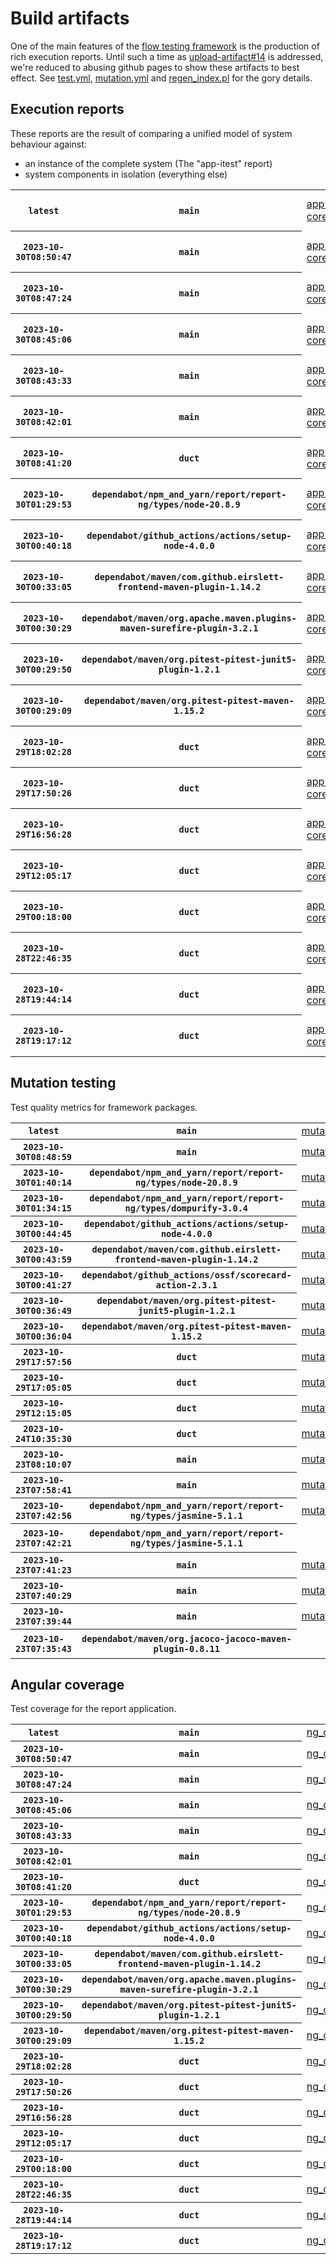 # Build artifacts

One of the main features of the [flow testing framework](https://github.com/Mastercard/flow) is the production of rich execution reports.
Until such a time as [upload-artifact#14](https://github.com/actions/upload-artifact/issues/14) is addressed, we're reduced to abusing github pages to show these artifacts to best effect.
See [test.yml](https://github.com/Mastercard/flow/blob/main/.github/workflows/test.yml), [mutation.yml](https://github.com/Mastercard/flow/blob/main/.github/workflows/mutation.yml) and [regen_index.pl](https://github.com/Mastercard/flow/blob/pages/regen_index.pl) for the gory details.

## Execution reports

These reports are the result of comparing a unified model of system behaviour against:
 * an instance of the complete system (The "app-itest" report)
 * system components in isolation (everything else)

<!-- start:execution -->
<table>
	<tbody>
		<tr> <th><code>latest</code></th>
			 <th><code>main</code></th>
			<td><a href="execution/latest/app-core/target/mctf/latest/index.html">app-core</a></td>
			<td><a href="execution/latest/app-histogram/target/mctf/latest/index.html">app-histogram</a></td>
			<td><a href="execution/latest/app-itest/target/mctf/latest/index.html">app-itest</a></td>
			<td><a href="execution/latest/app-queue/target/mctf/latest/index.html">app-queue</a></td>
			<td><a href="execution/latest/app-store/target/mctf/latest/index.html">app-store</a></td>
			<td><a href="execution/latest/app-ui/target/mctf/latest/index.html">app-ui</a></td>
			<td><a href="execution/latest/app-web-ui/target/mctf/latest/index.html">app-web-ui</a></td>
		</tr>
		<tr> <th><code>2023-10-30T08:50:47</code></th>
			 <th><code>main</code></th>
			<td><a href="execution/1698655847/app-core/target/mctf/latest/index.html">app-core</a></td>
			<td><a href="execution/1698655847/app-histogram/target/mctf/latest/index.html">app-histogram</a></td>
			<td><a href="execution/1698655847/app-itest/target/mctf/latest/index.html">app-itest</a></td>
			<td><a href="execution/1698655847/app-queue/target/mctf/latest/index.html">app-queue</a></td>
			<td><a href="execution/1698655847/app-store/target/mctf/latest/index.html">app-store</a></td>
			<td><a href="execution/1698655847/app-ui/target/mctf/latest/index.html">app-ui</a></td>
			<td><a href="execution/1698655847/app-web-ui/target/mctf/latest/index.html">app-web-ui</a></td>
		</tr>
		<tr> <th><code>2023-10-30T08:47:24</code></th>
			 <th><code>main</code></th>
			<td><a href="execution/1698655644/app-core/target/mctf/latest/index.html">app-core</a></td>
			<td><a href="execution/1698655644/app-histogram/target/mctf/latest/index.html">app-histogram</a></td>
			<td><a href="execution/1698655644/app-itest/target/mctf/latest/index.html">app-itest</a></td>
			<td><a href="execution/1698655644/app-queue/target/mctf/latest/index.html">app-queue</a></td>
			<td><a href="execution/1698655644/app-store/target/mctf/latest/index.html">app-store</a></td>
			<td><a href="execution/1698655644/app-ui/target/mctf/latest/index.html">app-ui</a></td>
			<td><a href="execution/1698655644/app-web-ui/target/mctf/latest/index.html">app-web-ui</a></td>
		</tr>
		<tr> <th><code>2023-10-30T08:45:06</code></th>
			 <th><code>main</code></th>
			<td><a href="execution/1698655506/app-core/target/mctf/latest/index.html">app-core</a></td>
			<td><a href="execution/1698655506/app-histogram/target/mctf/latest/index.html">app-histogram</a></td>
			<td><a href="execution/1698655506/app-itest/target/mctf/latest/index.html">app-itest</a></td>
			<td><a href="execution/1698655506/app-queue/target/mctf/latest/index.html">app-queue</a></td>
			<td><a href="execution/1698655506/app-store/target/mctf/latest/index.html">app-store</a></td>
			<td><a href="execution/1698655506/app-ui/target/mctf/latest/index.html">app-ui</a></td>
			<td><a href="execution/1698655506/app-web-ui/target/mctf/latest/index.html">app-web-ui</a></td>
		</tr>
		<tr> <th><code>2023-10-30T08:43:33</code></th>
			 <th><code>main</code></th>
			<td><a href="execution/1698655413/app-core/target/mctf/latest/index.html">app-core</a></td>
			<td><a href="execution/1698655413/app-histogram/target/mctf/latest/index.html">app-histogram</a></td>
			<td><a href="execution/1698655413/app-itest/target/mctf/latest/index.html">app-itest</a></td>
			<td><a href="execution/1698655413/app-queue/target/mctf/latest/index.html">app-queue</a></td>
			<td><a href="execution/1698655413/app-store/target/mctf/latest/index.html">app-store</a></td>
			<td><a href="execution/1698655413/app-ui/target/mctf/latest/index.html">app-ui</a></td>
			<td><a href="execution/1698655413/app-web-ui/target/mctf/latest/index.html">app-web-ui</a></td>
		</tr>
		<tr> <th><code>2023-10-30T08:42:01</code></th>
			 <th><code>main</code></th>
			<td><a href="execution/1698655321/app-core/target/mctf/latest/index.html">app-core</a></td>
			<td><a href="execution/1698655321/app-histogram/target/mctf/latest/index.html">app-histogram</a></td>
			<td><a href="execution/1698655321/app-itest/target/mctf/latest/index.html">app-itest</a></td>
			<td><a href="execution/1698655321/app-queue/target/mctf/latest/index.html">app-queue</a></td>
			<td><a href="execution/1698655321/app-store/target/mctf/latest/index.html">app-store</a></td>
			<td><a href="execution/1698655321/app-ui/target/mctf/latest/index.html">app-ui</a></td>
			<td><a href="execution/1698655321/app-web-ui/target/mctf/latest/index.html">app-web-ui</a></td>
		</tr>
		<tr> <th><code>2023-10-30T08:41:20</code></th>
			 <th><code>duct</code></th>
			<td><a href="execution/1698655280/app-core/target/mctf/latest/index.html">app-core</a></td>
			<td><a href="execution/1698655280/app-histogram/target/mctf/latest/index.html">app-histogram</a></td>
			<td><a href="execution/1698655280/app-itest/target/mctf/latest/index.html">app-itest</a></td>
			<td><a href="execution/1698655280/app-queue/target/mctf/latest/index.html">app-queue</a></td>
			<td><a href="execution/1698655280/app-store/target/mctf/latest/index.html">app-store</a></td>
			<td><a href="execution/1698655280/app-ui/target/mctf/latest/index.html">app-ui</a></td>
			<td><a href="execution/1698655280/app-web-ui/target/mctf/latest/index.html">app-web-ui</a></td>
		</tr>
		<tr> <th><code>2023-10-30T01:29:53</code></th>
			 <th><code>dependabot/npm_and_yarn/report/report-ng/types/node-20.8.9</code></th>
			<td><a href="execution/1698629393/app-core/target/mctf/latest/index.html">app-core</a></td>
			<td><a href="execution/1698629393/app-histogram/target/mctf/latest/index.html">app-histogram</a></td>
			<td><a href="execution/1698629393/app-itest/target/mctf/latest/index.html">app-itest</a></td>
			<td><a href="execution/1698629393/app-queue/target/mctf/latest/index.html">app-queue</a></td>
			<td><a href="execution/1698629393/app-store/target/mctf/latest/index.html">app-store</a></td>
			<td><a href="execution/1698629393/app-ui/target/mctf/latest/index.html">app-ui</a></td>
			<td><a href="execution/1698629393/app-web-ui/target/mctf/latest/index.html">app-web-ui</a></td>
		</tr>
		<tr> <th><code>2023-10-30T00:40:18</code></th>
			 <th><code>dependabot/github_actions/actions/setup-node-4.0.0</code></th>
			<td><a href="execution/1698626418/app-core/target/mctf/latest/index.html">app-core</a></td>
			<td><a href="execution/1698626418/app-histogram/target/mctf/latest/index.html">app-histogram</a></td>
			<td><a href="execution/1698626418/app-itest/target/mctf/latest/index.html">app-itest</a></td>
			<td><a href="execution/1698626418/app-queue/target/mctf/latest/index.html">app-queue</a></td>
			<td><a href="execution/1698626418/app-store/target/mctf/latest/index.html">app-store</a></td>
			<td><a href="execution/1698626418/app-ui/target/mctf/latest/index.html">app-ui</a></td>
			<td><a href="execution/1698626418/app-web-ui/target/mctf/latest/index.html">app-web-ui</a></td>
		</tr>
		<tr> <th><code>2023-10-30T00:33:05</code></th>
			 <th><code>dependabot/maven/com.github.eirslett-frontend-maven-plugin-1.14.2</code></th>
			<td><a href="execution/1698625985/app-core/target/mctf/latest/index.html">app-core</a></td>
			<td><a href="execution/1698625985/app-histogram/target/mctf/latest/index.html">app-histogram</a></td>
			<td><a href="execution/1698625985/app-itest/target/mctf/latest/index.html">app-itest</a></td>
			<td><a href="execution/1698625985/app-queue/target/mctf/latest/index.html">app-queue</a></td>
			<td><a href="execution/1698625985/app-store/target/mctf/latest/index.html">app-store</a></td>
			<td><a href="execution/1698625985/app-ui/target/mctf/latest/index.html">app-ui</a></td>
			<td><a href="execution/1698625985/app-web-ui/target/mctf/latest/index.html">app-web-ui</a></td>
		</tr>
		<tr> <th><code>2023-10-30T00:30:29</code></th>
			 <th><code>dependabot/maven/org.apache.maven.plugins-maven-surefire-plugin-3.2.1</code></th>
			<td><a href="execution/1698625829/app-core/target/mctf/latest/index.html">app-core</a></td>
			<td><a href="execution/1698625829/app-histogram/target/mctf/latest/index.html">app-histogram</a></td>
			<td><a href="execution/1698625829/app-itest/target/mctf/latest/index.html">app-itest</a></td>
			<td><a href="execution/1698625829/app-queue/target/mctf/latest/index.html">app-queue</a></td>
			<td><a href="execution/1698625829/app-store/target/mctf/latest/index.html">app-store</a></td>
			<td><a href="execution/1698625829/app-ui/target/mctf/latest/index.html">app-ui</a></td>
			<td><a href="execution/1698625829/app-web-ui/target/mctf/latest/index.html">app-web-ui</a></td>
		</tr>
		<tr> <th><code>2023-10-30T00:29:50</code></th>
			 <th><code>dependabot/maven/org.pitest-pitest-junit5-plugin-1.2.1</code></th>
			<td><a href="execution/1698625790/app-core/target/mctf/latest/index.html">app-core</a></td>
			<td><a href="execution/1698625790/app-histogram/target/mctf/latest/index.html">app-histogram</a></td>
			<td><a href="execution/1698625790/app-itest/target/mctf/latest/index.html">app-itest</a></td>
			<td><a href="execution/1698625790/app-queue/target/mctf/latest/index.html">app-queue</a></td>
			<td><a href="execution/1698625790/app-store/target/mctf/latest/index.html">app-store</a></td>
			<td><a href="execution/1698625790/app-ui/target/mctf/latest/index.html">app-ui</a></td>
			<td><a href="execution/1698625790/app-web-ui/target/mctf/latest/index.html">app-web-ui</a></td>
		</tr>
		<tr> <th><code>2023-10-30T00:29:09</code></th>
			 <th><code>dependabot/maven/org.pitest-pitest-maven-1.15.2</code></th>
			<td><a href="execution/1698625749/app-core/target/mctf/latest/index.html">app-core</a></td>
			<td><a href="execution/1698625749/app-histogram/target/mctf/latest/index.html">app-histogram</a></td>
			<td><a href="execution/1698625749/app-itest/target/mctf/latest/index.html">app-itest</a></td>
			<td><a href="execution/1698625749/app-queue/target/mctf/latest/index.html">app-queue</a></td>
			<td><a href="execution/1698625749/app-store/target/mctf/latest/index.html">app-store</a></td>
			<td><a href="execution/1698625749/app-ui/target/mctf/latest/index.html">app-ui</a></td>
			<td><a href="execution/1698625749/app-web-ui/target/mctf/latest/index.html">app-web-ui</a></td>
		</tr>
		<tr> <th><code>2023-10-29T18:02:28</code></th>
			 <th><code>duct</code></th>
			<td><a href="execution/1698602548/app-core/target/mctf/latest/index.html">app-core</a></td>
			<td><a href="execution/1698602548/app-histogram/target/mctf/latest/index.html">app-histogram</a></td>
			<td><a href="execution/1698602548/app-itest/target/mctf/latest/index.html">app-itest</a></td>
			<td><a href="execution/1698602548/app-queue/target/mctf/latest/index.html">app-queue</a></td>
			<td><a href="execution/1698602548/app-store/target/mctf/latest/index.html">app-store</a></td>
			<td><a href="execution/1698602548/app-ui/target/mctf/latest/index.html">app-ui</a></td>
			<td><a href="execution/1698602548/app-web-ui/target/mctf/latest/index.html">app-web-ui</a></td>
		</tr>
		<tr> <th><code>2023-10-29T17:50:26</code></th>
			 <th><code>duct</code></th>
			<td><a href="execution/1698601826/app-core/target/mctf/latest/index.html">app-core</a></td>
			<td><a href="execution/1698601826/app-histogram/target/mctf/latest/index.html">app-histogram</a></td>
			<td><a href="execution/1698601826/app-itest/target/mctf/latest/index.html">app-itest</a></td>
			<td><a href="execution/1698601826/app-queue/target/mctf/latest/index.html">app-queue</a></td>
			<td><a href="execution/1698601826/app-store/target/mctf/latest/index.html">app-store</a></td>
			<td><a href="execution/1698601826/app-ui/target/mctf/latest/index.html">app-ui</a></td>
			<td><a href="execution/1698601826/app-web-ui/target/mctf/latest/index.html">app-web-ui</a></td>
		</tr>
		<tr> <th><code>2023-10-29T16:56:28</code></th>
			 <th><code>duct</code></th>
			<td><a href="execution/1698598588/app-core/target/mctf/latest/index.html">app-core</a></td>
			<td><a href="execution/1698598588/app-histogram/target/mctf/latest/index.html">app-histogram</a></td>
			<td><a href="execution/1698598588/app-itest/target/mctf/latest/index.html">app-itest</a></td>
			<td><a href="execution/1698598588/app-queue/target/mctf/latest/index.html">app-queue</a></td>
			<td><a href="execution/1698598588/app-store/target/mctf/latest/index.html">app-store</a></td>
			<td><a href="execution/1698598588/app-ui/target/mctf/latest/index.html">app-ui</a></td>
			<td><a href="execution/1698598588/app-web-ui/target/mctf/latest/index.html">app-web-ui</a></td>
		</tr>
		<tr> <th><code>2023-10-29T12:05:17</code></th>
			 <th><code>duct</code></th>
			<td><a href="execution/1698581117/app-core/target/mctf/latest/index.html">app-core</a></td>
			<td><a href="execution/1698581117/app-histogram/target/mctf/latest/index.html">app-histogram</a></td>
			<td><a href="execution/1698581117/app-itest/target/mctf/latest/index.html">app-itest</a></td>
			<td><a href="execution/1698581117/app-queue/target/mctf/latest/index.html">app-queue</a></td>
			<td><a href="execution/1698581117/app-store/target/mctf/latest/index.html">app-store</a></td>
			<td><a href="execution/1698581117/app-ui/target/mctf/latest/index.html">app-ui</a></td>
			<td><a href="execution/1698581117/app-web-ui/target/mctf/latest/index.html">app-web-ui</a></td>
		</tr>
		<tr> <th><code>2023-10-29T00:18:00</code></th>
			 <th><code>duct</code></th>
			<td><a href="execution/1698538680/app-core/target/mctf/latest/index.html">app-core</a></td>
			<td><a href="execution/1698538680/app-histogram/target/mctf/latest/index.html">app-histogram</a></td>
			<td><a href="execution/1698538680/app-itest/target/mctf/latest/index.html">app-itest</a></td>
			<td><a href="execution/1698538680/app-queue/target/mctf/latest/index.html">app-queue</a></td>
			<td><a href="execution/1698538680/app-store/target/mctf/latest/index.html">app-store</a></td>
			<td><a href="execution/1698538680/app-ui/target/mctf/latest/index.html">app-ui</a></td>
			<td><a href="execution/1698538680/app-web-ui/target/mctf/latest/index.html">app-web-ui</a></td>
		</tr>
		<tr> <th><code>2023-10-28T22:46:35</code></th>
			 <th><code>duct</code></th>
			<td><a href="execution/1698533195/app-core/target/mctf/latest/index.html">app-core</a></td>
			<td><a href="execution/1698533195/app-histogram/target/mctf/latest/index.html">app-histogram</a></td>
			<td><a href="execution/1698533195/app-itest/target/mctf/latest/index.html">app-itest</a></td>
			<td><a href="execution/1698533195/app-queue/target/mctf/latest/index.html">app-queue</a></td>
			<td><a href="execution/1698533195/app-store/target/mctf/latest/index.html">app-store</a></td>
			<td><a href="execution/1698533195/app-ui/target/mctf/latest/index.html">app-ui</a></td>
			<td><a href="execution/1698533195/app-web-ui/target/mctf/latest/index.html">app-web-ui</a></td>
		</tr>
		<tr> <th><code>2023-10-28T19:44:14</code></th>
			 <th><code>duct</code></th>
			<td><a href="execution/1698522254/app-core/target/mctf/latest/index.html">app-core</a></td>
			<td><a href="execution/1698522254/app-histogram/target/mctf/latest/index.html">app-histogram</a></td>
			<td><a href="execution/1698522254/app-itest/target/mctf/latest/index.html">app-itest</a></td>
			<td><a href="execution/1698522254/app-queue/target/mctf/latest/index.html">app-queue</a></td>
			<td><a href="execution/1698522254/app-store/target/mctf/latest/index.html">app-store</a></td>
			<td><a href="execution/1698522254/app-ui/target/mctf/latest/index.html">app-ui</a></td>
			<td><a href="execution/1698522254/app-web-ui/target/mctf/latest/index.html">app-web-ui</a></td>
		</tr>
		<tr> <th><code>2023-10-28T19:17:12</code></th>
			 <th><code>duct</code></th>
			<td><a href="execution/1698520632/app-core/target/mctf/latest/index.html">app-core</a></td>
			<td><a href="execution/1698520632/app-histogram/target/mctf/latest/index.html">app-histogram</a></td>
			<td><a href="execution/1698520632/app-itest/target/mctf/latest/index.html">app-itest</a></td>
			<td><a href="execution/1698520632/app-queue/target/mctf/latest/index.html">app-queue</a></td>
			<td><a href="execution/1698520632/app-store/target/mctf/latest/index.html">app-store</a></td>
			<td><a href="execution/1698520632/app-ui/target/mctf/latest/index.html">app-ui</a></td>
			<td><a href="execution/1698520632/app-web-ui/target/mctf/latest/index.html">app-web-ui</a></td>
		</tr>
	</tbody>
</table>
<!-- end:execution -->

## Mutation testing

Test quality metrics for framework packages.

<!-- start:mutation -->
<table>
	<tbody>
		<tr> <th><code>latest</code></th>
			 <th><code>main</code></th>
			<td><a href="mutation/latest/mutation_report/index.html">mutation</a></td>
			<td></td>
			<td></td>
			<td></td>
			<td></td>
			<td></td>
			<td></td>
			<td></td>
			<td></td>
			<td></td>
			<td></td>
			<td></td>
			<td></td>
			<td></td>
			<td></td>
		</tr>
		<tr> <th><code>2023-10-30T08:48:59</code></th>
			 <th><code>main</code></th>
			<td><a href="mutation/1698655739/mutation_report/index.html">mutation</a></td>
			<td></td>
			<td></td>
			<td></td>
			<td></td>
			<td></td>
			<td></td>
			<td></td>
			<td></td>
			<td></td>
			<td></td>
			<td></td>
			<td></td>
			<td></td>
			<td></td>
		</tr>
		<tr> <th><code>2023-10-30T01:40:14</code></th>
			 <th><code>dependabot/npm_and_yarn/report/report-ng/types/node-20.8.9</code></th>
			<td><a href="mutation/1698630014/mutation_report/index.html">mutation</a></td>
			<td></td>
			<td></td>
			<td></td>
			<td></td>
			<td></td>
			<td></td>
			<td></td>
			<td></td>
			<td></td>
			<td></td>
			<td></td>
			<td></td>
			<td></td>
			<td></td>
		</tr>
		<tr> <th><code>2023-10-30T01:34:15</code></th>
			 <th><code>dependabot/npm_and_yarn/report/report-ng/types/dompurify-3.0.4</code></th>
			<td><a href="mutation/1698629655/mutation_report/index.html">mutation</a></td>
			<td></td>
			<td></td>
			<td></td>
			<td></td>
			<td></td>
			<td></td>
			<td></td>
			<td></td>
			<td></td>
			<td></td>
			<td></td>
			<td></td>
			<td></td>
			<td></td>
		</tr>
		<tr> <th><code>2023-10-30T00:44:45</code></th>
			 <th><code>dependabot/github_actions/actions/setup-node-4.0.0</code></th>
			<td><a href="mutation/1698626685/mutation_report/index.html">mutation</a></td>
			<td></td>
			<td></td>
			<td></td>
			<td></td>
			<td></td>
			<td></td>
			<td></td>
			<td></td>
			<td></td>
			<td></td>
			<td></td>
			<td></td>
			<td></td>
			<td></td>
		</tr>
		<tr> <th><code>2023-10-30T00:43:59</code></th>
			 <th><code>dependabot/maven/com.github.eirslett-frontend-maven-plugin-1.14.2</code></th>
			<td><a href="mutation/1698626639/mutation_report/index.html">mutation</a></td>
			<td></td>
			<td></td>
			<td></td>
			<td></td>
			<td></td>
			<td></td>
			<td></td>
			<td></td>
			<td></td>
			<td></td>
			<td></td>
			<td></td>
			<td></td>
			<td></td>
		</tr>
		<tr> <th><code>2023-10-30T00:41:27</code></th>
			 <th><code>dependabot/github_actions/ossf/scorecard-action-2.3.1</code></th>
			<td><a href="mutation/1698626487/mutation_report/index.html">mutation</a></td>
			<td></td>
			<td></td>
			<td></td>
			<td></td>
			<td></td>
			<td></td>
			<td></td>
			<td></td>
			<td></td>
			<td></td>
			<td></td>
			<td></td>
			<td></td>
			<td></td>
		</tr>
		<tr> <th><code>2023-10-30T00:36:49</code></th>
			 <th><code>dependabot/maven/org.pitest-pitest-junit5-plugin-1.2.1</code></th>
			<td><a href="mutation/1698626209/mutation_report/index.html">mutation</a></td>
			<td></td>
			<td></td>
			<td></td>
			<td></td>
			<td></td>
			<td></td>
			<td></td>
			<td></td>
			<td></td>
			<td></td>
			<td></td>
			<td></td>
			<td></td>
			<td></td>
		</tr>
		<tr> <th><code>2023-10-30T00:36:04</code></th>
			 <th><code>dependabot/maven/org.pitest-pitest-maven-1.15.2</code></th>
			<td><a href="mutation/1698626164/mutation_report/index.html">mutation</a></td>
			<td></td>
			<td></td>
			<td></td>
			<td></td>
			<td></td>
			<td></td>
			<td></td>
			<td></td>
			<td></td>
			<td></td>
			<td></td>
			<td></td>
			<td></td>
			<td></td>
		</tr>
		<tr> <th><code>2023-10-29T17:57:56</code></th>
			 <th><code>duct</code></th>
			<td><a href="mutation/1698602276/mutation_report/index.html">mutation</a></td>
			<td></td>
			<td></td>
			<td></td>
			<td></td>
			<td></td>
			<td></td>
			<td></td>
			<td></td>
			<td></td>
			<td></td>
			<td></td>
			<td></td>
			<td></td>
			<td></td>
		</tr>
		<tr> <th><code>2023-10-29T17:05:05</code></th>
			 <th><code>duct</code></th>
			<td><a href="mutation/1698599105/mutation_report/index.html">mutation</a></td>
			<td></td>
			<td></td>
			<td></td>
			<td></td>
			<td></td>
			<td></td>
			<td></td>
			<td></td>
			<td></td>
			<td></td>
			<td></td>
			<td></td>
			<td></td>
			<td></td>
		</tr>
		<tr> <th><code>2023-10-29T12:15:05</code></th>
			 <th><code>duct</code></th>
			<td><a href="mutation/1698581705/mutation_report/index.html">mutation</a></td>
			<td></td>
			<td></td>
			<td></td>
			<td></td>
			<td></td>
			<td></td>
			<td></td>
			<td></td>
			<td></td>
			<td></td>
			<td></td>
			<td></td>
			<td></td>
			<td></td>
		</tr>
		<tr> <th><code>2023-10-24T10:35:30</code></th>
			 <th><code>duct</code></th>
			<td><a href="mutation/1698143730/mutation_report/index.html">mutation</a></td>
			<td></td>
			<td></td>
			<td></td>
			<td></td>
			<td></td>
			<td></td>
			<td></td>
			<td></td>
			<td></td>
			<td></td>
			<td></td>
			<td></td>
			<td></td>
			<td></td>
		</tr>
		<tr> <th><code>2023-10-23T08:10:07</code></th>
			 <th><code>main</code></th>
			<td><a href="mutation/1698048607/mutation_report/index.html">mutation</a></td>
			<td></td>
			<td></td>
			<td></td>
			<td></td>
			<td></td>
			<td></td>
			<td></td>
			<td></td>
			<td></td>
			<td></td>
			<td></td>
			<td></td>
			<td></td>
			<td></td>
		</tr>
		<tr> <th><code>2023-10-23T07:58:41</code></th>
			 <th><code>main</code></th>
			<td><a href="mutation/1698047921/mutation_report/index.html">mutation</a></td>
			<td></td>
			<td></td>
			<td></td>
			<td></td>
			<td></td>
			<td></td>
			<td></td>
			<td></td>
			<td></td>
			<td></td>
			<td></td>
			<td></td>
			<td></td>
			<td></td>
		</tr>
		<tr> <th><code>2023-10-23T07:42:56</code></th>
			 <th><code>dependabot/npm_and_yarn/report/report-ng/types/jasmine-5.1.1</code></th>
			<td><a href="mutation/1698046976/mutation_report/index.html">mutation</a></td>
			<td></td>
			<td></td>
			<td></td>
			<td></td>
			<td></td>
			<td></td>
			<td></td>
			<td></td>
			<td></td>
			<td></td>
			<td></td>
			<td></td>
			<td></td>
			<td></td>
		</tr>
		<tr> <th><code>2023-10-23T07:42:21</code></th>
			 <th><code>dependabot/npm_and_yarn/report/report-ng/types/jasmine-5.1.1</code></th>
			<td></td>
			<td><a href="mutation/1698046941/mutation_report/index.html">mutation_report</a></td>
			<td><a href="mutation/1698046941/project_mutation_reports/api/target/pit-reports/index.html">project_mutation_reports/api/target/pit-reports</a></td>
			<td><a href="mutation/1698046941/project_mutation_reports/builder/target/pit-reports/index.html">project_mutation_reports/builder/target/pit-reports</a></td>
			<td><a href="mutation/1698046941/project_mutation_reports/message/message-core/target/pit-reports/index.html">project_mutation_reports/message/message-core/target/pit-reports</a></td>
			<td><a href="mutation/1698046941/project_mutation_reports/message/message-http/target/pit-reports/index.html">project_mutation_reports/message/message-http/target/pit-reports</a></td>
			<td><a href="mutation/1698046941/project_mutation_reports/message/message-json/target/pit-reports/index.html">project_mutation_reports/message/message-json/target/pit-reports</a></td>
			<td><a href="mutation/1698046941/project_mutation_reports/message/message-sql/target/pit-reports/index.html">project_mutation_reports/message/message-sql/target/pit-reports</a></td>
			<td><a href="mutation/1698046941/project_mutation_reports/message/message-text/target/pit-reports/index.html">project_mutation_reports/message/message-text/target/pit-reports</a></td>
			<td><a href="mutation/1698046941/project_mutation_reports/message/message-web/target/pit-reports/index.html">project_mutation_reports/message/message-web/target/pit-reports</a></td>
			<td><a href="mutation/1698046941/project_mutation_reports/message/message-xml/target/pit-reports/index.html">project_mutation_reports/message/message-xml/target/pit-reports</a></td>
			<td><a href="mutation/1698046941/project_mutation_reports/model/target/pit-reports/index.html">project_mutation_reports/model/target/pit-reports</a></td>
			<td><a href="mutation/1698046941/project_mutation_reports/report/report-core/target/pit-reports/index.html">project_mutation_reports/report/report-core/target/pit-reports</a></td>
			<td><a href="mutation/1698046941/project_mutation_reports/validation/validation-core/target/pit-reports/index.html">project_mutation_reports/validation/validation-core/target/pit-reports</a></td>
			<td><a href="mutation/1698046941/project_mutation_reports/validation/validation-junit5/target/pit-reports/index.html">project_mutation_reports/validation/validation-junit5/target/pit-reports</a></td>
		</tr>
		<tr> <th><code>2023-10-23T07:41:23</code></th>
			 <th><code>main</code></th>
			<td><a href="mutation/1698046883/mutation_report/index.html">mutation</a></td>
			<td></td>
			<td></td>
			<td></td>
			<td></td>
			<td></td>
			<td></td>
			<td></td>
			<td></td>
			<td></td>
			<td></td>
			<td></td>
			<td></td>
			<td></td>
			<td></td>
		</tr>
		<tr> <th><code>2023-10-23T07:40:29</code></th>
			 <th><code>main</code></th>
			<td><a href="mutation/1698046829/mutation_report/index.html">mutation</a></td>
			<td></td>
			<td></td>
			<td></td>
			<td></td>
			<td></td>
			<td></td>
			<td></td>
			<td></td>
			<td></td>
			<td></td>
			<td></td>
			<td></td>
			<td></td>
			<td></td>
		</tr>
		<tr> <th><code>2023-10-23T07:39:44</code></th>
			 <th><code>main</code></th>
			<td><a href="mutation/1698046784/mutation_report/index.html">mutation</a></td>
			<td></td>
			<td></td>
			<td></td>
			<td></td>
			<td></td>
			<td></td>
			<td></td>
			<td></td>
			<td></td>
			<td></td>
			<td></td>
			<td></td>
			<td></td>
			<td></td>
		</tr>
		<tr> <th><code>2023-10-23T07:35:43</code></th>
			 <th><code>dependabot/maven/org.jacoco-jacoco-maven-plugin-0.8.11</code></th>
			<td></td>
			<td><a href="mutation/1698046543/mutation_report/index.html">mutation_report</a></td>
			<td><a href="mutation/1698046543/project_mutation_reports/api/target/pit-reports/index.html">project_mutation_reports/api/target/pit-reports</a></td>
			<td><a href="mutation/1698046543/project_mutation_reports/builder/target/pit-reports/index.html">project_mutation_reports/builder/target/pit-reports</a></td>
			<td><a href="mutation/1698046543/project_mutation_reports/message/message-core/target/pit-reports/index.html">project_mutation_reports/message/message-core/target/pit-reports</a></td>
			<td><a href="mutation/1698046543/project_mutation_reports/message/message-http/target/pit-reports/index.html">project_mutation_reports/message/message-http/target/pit-reports</a></td>
			<td><a href="mutation/1698046543/project_mutation_reports/message/message-json/target/pit-reports/index.html">project_mutation_reports/message/message-json/target/pit-reports</a></td>
			<td><a href="mutation/1698046543/project_mutation_reports/message/message-sql/target/pit-reports/index.html">project_mutation_reports/message/message-sql/target/pit-reports</a></td>
			<td><a href="mutation/1698046543/project_mutation_reports/message/message-text/target/pit-reports/index.html">project_mutation_reports/message/message-text/target/pit-reports</a></td>
			<td><a href="mutation/1698046543/project_mutation_reports/message/message-web/target/pit-reports/index.html">project_mutation_reports/message/message-web/target/pit-reports</a></td>
			<td><a href="mutation/1698046543/project_mutation_reports/message/message-xml/target/pit-reports/index.html">project_mutation_reports/message/message-xml/target/pit-reports</a></td>
			<td><a href="mutation/1698046543/project_mutation_reports/model/target/pit-reports/index.html">project_mutation_reports/model/target/pit-reports</a></td>
			<td></td>
			<td><a href="mutation/1698046543/project_mutation_reports/validation/validation-core/target/pit-reports/index.html">project_mutation_reports/validation/validation-core/target/pit-reports</a></td>
			<td><a href="mutation/1698046543/project_mutation_reports/validation/validation-junit5/target/pit-reports/index.html">project_mutation_reports/validation/validation-junit5/target/pit-reports</a></td>
		</tr>
	</tbody>
</table>
<!-- end:mutation -->

## Angular coverage

Test coverage for the report application.

<!-- start:ng_coverage -->
<table>
	<tbody>
		<tr> <th><code>latest</code></th>
			 <th><code>main</code></th>
			<td><a href="ng_coverage/latest/report/index.html">ng_coverage</a></td>
		</tr>
		<tr> <th><code>2023-10-30T08:50:47</code></th>
			 <th><code>main</code></th>
			<td><a href="ng_coverage/1698655847/report/index.html">ng_coverage</a></td>
		</tr>
		<tr> <th><code>2023-10-30T08:47:24</code></th>
			 <th><code>main</code></th>
			<td><a href="ng_coverage/1698655644/report/index.html">ng_coverage</a></td>
		</tr>
		<tr> <th><code>2023-10-30T08:45:06</code></th>
			 <th><code>main</code></th>
			<td><a href="ng_coverage/1698655506/report/index.html">ng_coverage</a></td>
		</tr>
		<tr> <th><code>2023-10-30T08:43:33</code></th>
			 <th><code>main</code></th>
			<td><a href="ng_coverage/1698655413/report/index.html">ng_coverage</a></td>
		</tr>
		<tr> <th><code>2023-10-30T08:42:01</code></th>
			 <th><code>main</code></th>
			<td><a href="ng_coverage/1698655321/report/index.html">ng_coverage</a></td>
		</tr>
		<tr> <th><code>2023-10-30T08:41:20</code></th>
			 <th><code>duct</code></th>
			<td><a href="ng_coverage/1698655280/report/index.html">ng_coverage</a></td>
		</tr>
		<tr> <th><code>2023-10-30T01:29:53</code></th>
			 <th><code>dependabot/npm_and_yarn/report/report-ng/types/node-20.8.9</code></th>
			<td><a href="ng_coverage/1698629393/report/index.html">ng_coverage</a></td>
		</tr>
		<tr> <th><code>2023-10-30T00:40:18</code></th>
			 <th><code>dependabot/github_actions/actions/setup-node-4.0.0</code></th>
			<td><a href="ng_coverage/1698626418/report/index.html">ng_coverage</a></td>
		</tr>
		<tr> <th><code>2023-10-30T00:33:05</code></th>
			 <th><code>dependabot/maven/com.github.eirslett-frontend-maven-plugin-1.14.2</code></th>
			<td><a href="ng_coverage/1698625985/report/index.html">ng_coverage</a></td>
		</tr>
		<tr> <th><code>2023-10-30T00:30:29</code></th>
			 <th><code>dependabot/maven/org.apache.maven.plugins-maven-surefire-plugin-3.2.1</code></th>
			<td><a href="ng_coverage/1698625829/report/index.html">ng_coverage</a></td>
		</tr>
		<tr> <th><code>2023-10-30T00:29:50</code></th>
			 <th><code>dependabot/maven/org.pitest-pitest-junit5-plugin-1.2.1</code></th>
			<td><a href="ng_coverage/1698625790/report/index.html">ng_coverage</a></td>
		</tr>
		<tr> <th><code>2023-10-30T00:29:09</code></th>
			 <th><code>dependabot/maven/org.pitest-pitest-maven-1.15.2</code></th>
			<td><a href="ng_coverage/1698625749/report/index.html">ng_coverage</a></td>
		</tr>
		<tr> <th><code>2023-10-29T18:02:28</code></th>
			 <th><code>duct</code></th>
			<td><a href="ng_coverage/1698602548/report/index.html">ng_coverage</a></td>
		</tr>
		<tr> <th><code>2023-10-29T17:50:26</code></th>
			 <th><code>duct</code></th>
			<td><a href="ng_coverage/1698601826/report/index.html">ng_coverage</a></td>
		</tr>
		<tr> <th><code>2023-10-29T16:56:28</code></th>
			 <th><code>duct</code></th>
			<td><a href="ng_coverage/1698598588/report/index.html">ng_coverage</a></td>
		</tr>
		<tr> <th><code>2023-10-29T12:05:17</code></th>
			 <th><code>duct</code></th>
			<td><a href="ng_coverage/1698581117/report/index.html">ng_coverage</a></td>
		</tr>
		<tr> <th><code>2023-10-29T00:18:00</code></th>
			 <th><code>duct</code></th>
			<td><a href="ng_coverage/1698538680/report/index.html">ng_coverage</a></td>
		</tr>
		<tr> <th><code>2023-10-28T22:46:35</code></th>
			 <th><code>duct</code></th>
			<td><a href="ng_coverage/1698533195/report/index.html">ng_coverage</a></td>
		</tr>
		<tr> <th><code>2023-10-28T19:44:14</code></th>
			 <th><code>duct</code></th>
			<td><a href="ng_coverage/1698522254/report/index.html">ng_coverage</a></td>
		</tr>
		<tr> <th><code>2023-10-28T19:17:12</code></th>
			 <th><code>duct</code></th>
			<td><a href="ng_coverage/1698520632/report/index.html">ng_coverage</a></td>
		</tr>
	</tbody>
</table>
<!-- end:ng_coverage -->